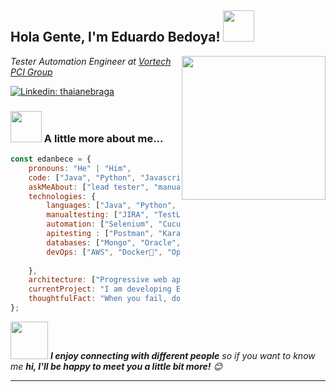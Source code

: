 <h2> Hola Gente, I'm Eduardo Bedoya! <img src="https://media1.giphy.com/media/l2QZQ53G4vWK9DFYY/giphy.gif?cid=ecf05e47zq9i11qy0gj5mfqvqlmf9ksmhe4e3bao7uaa4jll&ep=v1_gifs_search&rid=giphy.gif&ct=g" width="50"></h2>
<img align='right' src="https://media.giphy.com/media/M9gbBd9nbDrOTu1Mqx/giphy.gif" width="230">
<p><em>Tester Automation Engineer at <a href="https://www.vortech.es/en/">Vortech PCI Group</a>
</em></p>

[![Linkedin: thaianebraga](https://img.shields.io/badge/-edanbece-blue?style=flat-square&logo=Linkedin&logoColor=white&link=https://www.linkedin.com/in/anmol-p-singh/)](https://www.linkedin.com/in/eduardo-andres-bedoya-ceballos/)

### <img src="https://media0.giphy.com/media/D4wj7Ffx9fsEAy7B0h/giphy.gif" width="50"> A little more about me...  

```javascript
const edanbece = {
    pronouns: "He" | "Him",
    code: ["Java", "Python", "Javascript", "php"],
    askMeAbout: ["lead tester", "manual tester", "automation tester", "performance tester","reader", "basketball player"],
    technologies: {
        languages: ["Java", "Python", "JavaScript"],
        manualtesting: ["JIRA", "TestLink"],
        automation: ["Selenium", "Cucumber", "Playwright", "Cypress"],
        apitesting : ["Postman", "KarateDSL"],    
        databases: ["Mongo", "Oracle", "SQLServer", "MySql"],
        devOps: ["AWS", "Docker🐳", "OpenLens", "Jenkins", "SonarQube"]
        
    },
    architecture: ["Progressive web applications", "Single page applications"],
    currentProject: "I am developing Extension for NetSuite using SuiteScript2.0",
    thoughtfulFact: "When you fail, don't be anoying, be smart you got the main problem in your hands"
};
```

<img src="https://media.giphy.com/media/LnQjpWaON8nhr21vNW/giphy.gif" width="60"> <em><b>I enjoy connecting with different people</b> so if you want to know me <b>hi, I'll be happy to meet you a little bit more!</b> 😊</em>

---
